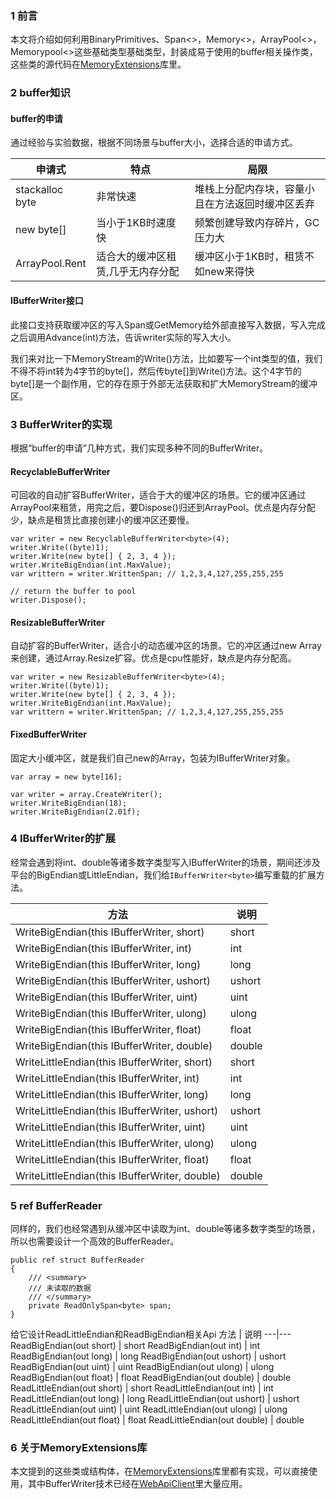 ### 1 前言
本文将介绍如何利用BinaryPrimitives、Span<>，Memory<>，ArrayPool<>，Memorypool<>这些基础类型基础类型，封装成易于使用的buffer相关操作类，这些类的源代码在[MemoryExtensions](https://github.com/xljiulang/MemoryExtensions)库里。

### 2 buffer知识
#### buffer的申请
通过经验与实验数据，根据不同场景与buffer大小，选择合适的申请方式。

申请式 | 特点 | 局限
---|---|---
stackalloc byte | 非常快速 | 堆栈上分配内存块，容量小且在方法返回时缓冲区丢弃
new byte[] | 当小于1KB时速度快|频繁创建导致内存碎片，GC压力大
ArrayPool.Rent| 适合大的缓冲区租赁,几乎无内存分配 | 缓冲区小于1KB时，租赁不如new来得快

#### IBufferWriter<T>接口
此接口支持获取缓冲区的写入Span或GetMemory给外部直接写入数据，写入完成之后调用Advance(int)方法，告诉writer实际的写入大小。 
 
我们来对比一下MemoryStream的Write()方法，比如要写一个int类型的值，我们不得不将int转为4字节的byte[]，然后传byte[]到Write()方法。这个4字节的byte[]是一个副作用，它的存在原于外部无法获取和扩大MemoryStream的缓冲区。


### 3 BufferWriter的实现
根据“buffer的申请”几种方式，我们实现多种不同的BufferWriter。

#### RecyclableBufferWriter
可回收的自动扩容BufferWriter，适合于大的缓冲区的场景。它的缓冲区通过ArrayPool来租赁，用完之后，要Dispose()归还到ArrayPool。优点是内存分配少，缺点是租赁比直接创建小的缓冲区还要慢。

```
var writer = new RecyclableBufferWriter<byte>(4);
writer.Write((byte)1);
writer.Write(new byte[] { 2, 3, 4 });
writer.WriteBigEndian(int.MaxValue);
var writtern = writer.WrittenSpan; // 1,2,3,4,127,255,255,255

// return the buffer to pool
writer.Dispose();
```

#### ResizableBufferWriter
自动扩容的BufferWriter，适合小的动态缓冲区的场景。它的冲区通过new Array来创建，通过Array.Resize扩容。优点是cpu性能好，缺点是内存分配高。

```
var writer = new ResizableBufferWriter<byte>(4);
writer.Write((byte)1);
writer.Write(new byte[] { 2, 3, 4 });
writer.WriteBigEndian(int.MaxValue);
var writtern = writer.WrittenSpan; // 1,2,3,4,127,255,255,255
```

#### FixedBufferWriter 
固定大小缓冲区，就是我们自己new的Array，包装为IBufferWriter对象。
```
var array = new byte[16];

var writer = array.CreateWriter();
writer.WriteBigEndian(18);
writer.WriteBigEndian(2.01f);
```

### 4 IBufferWriter<byte>的扩展
经常会遇到将int、double等诸多数字类型写入IBufferWriter的场景，期间还涉及平台的BigEndian或LittleEndian，我们给`IBufferWriter<byte>`编写重载的扩展方法。

方法 | 说明
---|---
WriteBigEndian(this IBufferWriter<byte>, short) | short
WriteBigEndian(this IBufferWriter<byte>, int) | int
WriteBigEndian(this IBufferWriter<byte>, long) | long
WriteBigEndian(this IBufferWriter<byte>, ushort) | ushort
WriteBigEndian(this IBufferWriter<byte>, uint) | uint
WriteBigEndian(this IBufferWriter<byte>, ulong) | ulong
WriteBigEndian(this IBufferWriter<byte>, float) | float
WriteBigEndian(this IBufferWriter<byte>, double) | double
WriteLittleEndian(this IBufferWriter<byte>, short) | short
WriteLittleEndian(this IBufferWriter<byte>, int) | int
WriteLittleEndian(this IBufferWriter<byte>, long) | long
WriteLittleEndian(this IBufferWriter<byte>, ushort) | ushort
WriteLittleEndian(this IBufferWriter<byte>, uint) | uint
WriteLittleEndian(this IBufferWriter<byte>, ulong) | ulong
WriteLittleEndian(this IBufferWriter<byte>, float) | float
WriteLittleEndian(this IBufferWriter<byte>, double) | double

### 5 ref BufferReader
同样的，我们也经常遇到从缓冲区中读取为int、double等诸多数字类型的场景，所以也需要设计一个高效的BufferReader。
```
public ref struct BufferReader
{
    /// <summary>
    /// 未读取的数据
    /// </summary>
    private ReadOnlySpan<byte> span;
}
```

给它设计ReadLittleEndian和ReadBigEndian相关Api
方法 | 说明
---|---
ReadBigEndian(out short) | short
ReadBigEndian(out int) | int
ReadBigEndian(out long) | long
ReadBigEndian(out ushort) | ushort
ReadBigEndian(out uint) | uint
ReadBigEndian(out ulong) | ulong
ReadBigEndian(out float) | float
ReadBigEndian(out double) | double
ReadLittleEndian(out short) | short
ReadLittleEndian(out int) | int
ReadLittleEndian(out long) | long
ReadLittleEndian(out ushort) | ushort
ReadLittleEndian(out uint) | uint
ReadLittleEndian(out ulong) | ulong
ReadLittleEndian(out float) | float
ReadLittleEndian(out double) | double

### 6 关于MemoryExtensions库
本文提到的这些类或结构体，在[MemoryExtensions](https://github.com/xljiulang/MemoryExtensions)库里都有实现，可以直接使用，其中BufferWriter技术已经在[WebApiClient](https://github.com/dotnetcore/WebApiClient)里大量应用。